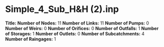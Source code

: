 # Simple_4_Sub_H&H (2).inp
**Title:** 
**Number of Nodes:** 11
**Number of Links:** 11
**Number of Pumps:** 0
**Number of Weirs:** 0
**Number of Orifices:** 0
**Number of Outfalls:** 1
**Number of Storages:** 1
**Number of Outlets:** 0
**Number of Subcatchments:** 4
**Number of Raingages:** 1
